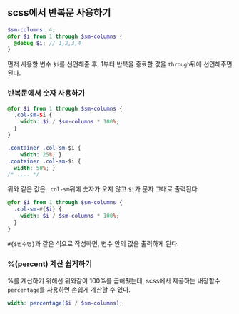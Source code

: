 ## scss에서 반복문 사용하기 
```scss
$sm-columns: 4;
@for $i from 1 through $sm-columns {
  @debug $i; // 1,2,3,4
}
```
먼저 사용할 변수 `$i`를 선언해준 후, 1부터 반복을 종료할 값을 `through`뒤에 선언해주면 된다.

### 반복문에서 숫자 사용하기
```scss
@for $i from 1 through $sm-columns {
  .col-sm-$i {
    width: $i / $sm-columns * 100%;
  }
}
```
```css
.container .col-sm-$i {
    width: 25%; }
.container .col-sm-$i {
  width: 50%; }
/* .... */
```
위와 같은 값은 `.col-sm`뒤에 숫자가 오지 않고 `$i`가 문자 그대로 출력된다.
```scss
@for $i from 1 through $sm-columns {
  .col-sm-#{$i} {
    width: $i / $sm-columns * 100%;
  }
}
```
`#{$변수명}`과 같은 식으로 작성하면, 변수 안의 값을 출력하게 된다. 

### %(percent) 계산 쉽게하기
%를 계산하기 위해선 위와같이 100%를 곱해줬는데, scss에서 제공하는 내장함수 `percentage`를 사용하면 손쉽게 계산할 수 있다.
```scss
width: percentage($i / $sm-columns);
```
